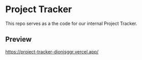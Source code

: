 # Project Tracker
This repo serves as a the code for our internal Project Tracker.

## Preview
https://project-tracker-dionisggr.vercel.app/

